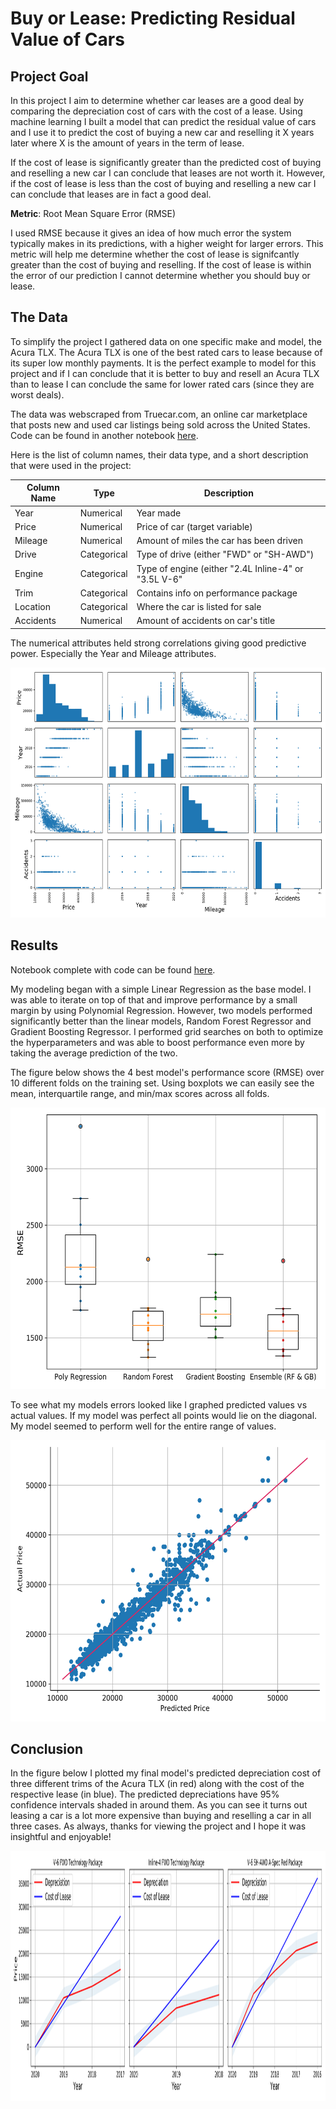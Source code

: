 # Buy or Lease: Predicting Residual Value of Cars

## Project Goal

In this project I aim to determine whether car leases are a good deal by comparing the depreciation cost of cars with the cost of a lease. Using machine learning I built a model that can predict the residual value of cars and I use it to predict the cost of buying a new car and reselling it X years later where X is the amount of years in the term of lease.

If the cost of lease is significantly greater than the predicted cost of buying and reselling a new car I can conclude that leases are not worth it.  However, if the cost of lease is less than the cost of buying and reselling a new car I can conclude that leases are in fact a good deal.

**Metric**: Root Mean Square Error (RMSE)

I used RMSE because it gives an idea of how much error the system typically makes in its predictions, with a higher weight for larger errors. This metric will help me determine whether the cost of lease is signifcantly greater than the cost of buying and reselling.  If the cost of lease is within the error of our prediction I cannot determine whether you should buy or lease.

## The Data

To simplify the project I gathered data on one specific make and model, the Acura TLX.  The Acura TLX is one of the best rated cars to lease because of its super low monthly payments.  It is the perfect example to model for this project and if I can conclude that it is better to buy and resell an Acura TLX than to lease I can conclude the same for lower rated cars (since they are worst deals).

The data was webscraped from Truecar.com, an online car marketplace that posts new and used car listings being sold across the United States. Code can be found in another notebook [here](https://github.com/lukenew2/car-leases/blob/master/collect_data_webscraping.ipynb). 

Here is the list of column names, their data type, and a short description that were used in the project:

| Column Name | Type | Description | 
| --- | --- | --- |
| Year | Numerical | Year made |
| Price | Numerical | Price of car (target variable) |
| Mileage | Numerical | Amount of miles the car has been driven |
| Drive | Categorical | Type of drive (either "FWD" or "SH-AWD") |
| Engine | Categorical | Type of engine (either "2.4L Inline-4" or "3.5L V-6" |
| Trim | Categorical | Contains info on performance package |
| Location | Categorical | Where the car is listed for sale |
| Accidents | Numerical | Amount of accidents on car's title |

The numerical attributes held strong correlations giving good predictive power.  Especially the Year and Mileage attributes.

<p align="center"> 
<img src="images/scatter_matrix_plot.png" width="600" height="400"/>
</p>

## Results

Notebook complete with code can be found [here](https://github.com/lukenew2/car-leases/blob/master/buy_or_lease.ipynb).

My modeling began with a simple Linear Regression as the base model.  I was able to iterate on top of that and improve performance by a small margin by using Polynomial Regression.  However, two models performed significantly better than the linear models, Random Forest Regressor and Gradient Boosting Regressor.  I performed grid searches on both to optimize the hyperparameters and was able to boost performance even more by taking the average prediction of the two.  

The figure below shows the 4 best model's performance score (RMSE) over 10 different folds on the training set.  Using boxplots we can easily see the mean, interquartile range, and min/max scores across all folds. 

<p align="center"> 
<img src="images/best_models_box_plot_scores.png" width="600" height="450"/>
</p>

To see what my models errors looked like I graphed predicted values vs actual values. If my model was perfect all points would lie on the diagonal.  My model seemed to perform well for the entire range of values.  

<p align="center"> 
<img src="images/actual_vs_predicted_price.png" width="600" height="450"/>
</p>

## Conclusion

In the figure below I plotted my final model's predicted depreciation cost of three different trims of the Acura TLX (in red) along with the cost of the respective lease (in blue).  The predicted depreciations have 95% confidence intervals shaded in around them.  As you can see it turns out leasing a car is a lot more expensive than buying and reselling a car in all three cases.  As always, thanks for viewing the project and I hope it was insightful and enjoyable!

<p align="center"> 
<img align="center" src="images/depreciation_vs_cost_of_lease.png" width="1300" height="400"/>
</p>